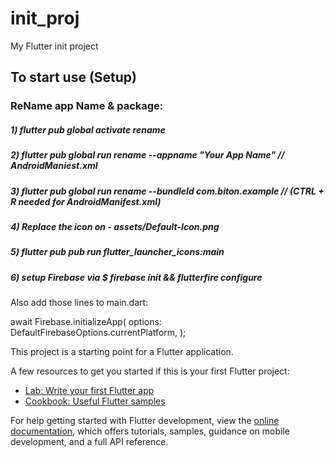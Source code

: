 # init_proj

My Flutter init project

## To start use (Setup)

### ReName app Name & package:
##### 1) flutter pub global activate rename
##### 2) flutter pub global run rename --appname "Your App Name" // AndroidManiest.xml
##### 3) flutter pub global run rename --bundleId com.biton.example // (CTRL + R needed for AndroidManifest.xml)
##### 4) Replace the icon on - assets/Default-Icon.png
##### 5) flutter pub pub run flutter_launcher_icons:main
##### 6) setup Firebase via $ firebase init && flutterfire configure

Also add those lines to main.dart:

await Firebase.initializeApp(
  options: DefaultFirebaseOptions.currentPlatform,
);

This project is a starting point for a Flutter application.

A few resources to get you started if this is your first Flutter project:

- [Lab: Write your first Flutter app](https://docs.flutter.dev/get-started/codelab)
- [Cookbook: Useful Flutter samples](https://docs.flutter.dev/cookbook)

For help getting started with Flutter development, view the
[online documentation](https://docs.flutter.dev/), which offers tutorials,
samples, guidance on mobile development, and a full API reference.
